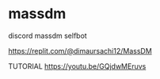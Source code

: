 # massdm
discord massdm selfbot

https://replit.com/@dimaursachi12/MassDM

TUTORIAL
https://youtu.be/GQjdwMEruvs
